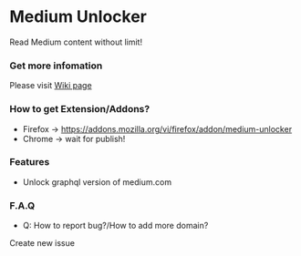 Medium Unlocker
================

Read Medium content without limit!

### Get more infomation

Please visit [Wiki page](https://github.com/und3fined/medium-unlocker/wiki)

### How to get Extension/Addons?

- Firefox -> https://addons.mozilla.org/vi/firefox/addon/medium-unlocker
- Chrome -> wait for publish!

### Features

- Unlock graphql version of medium.com

### F.A.Q

- Q: How to report bug?/How to add more domain?

Create new issue
